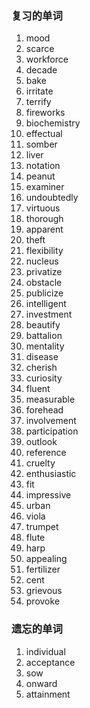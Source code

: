 ### 复习的单词

1. mood
2. scarce
3. workforce
4. decade
5. bake
6. irritate
7. terrify
8. fireworks
9. biochemistry
10. effectual
11. somber
12. liver
13. notation
14. peanut
15. examiner
16. undoubtedly
17. virtuous
18. thorough
19. apparent
20. theft
21. flexibility
22. nucleus
23. privatize
24. obstacle
25. publicize
26. intelligent
27. investment
28. beautify
29. battalion
30. mentality
31. disease
32. cherish
33. curiosity
34. fluent
35. measurable
36. forehead
37. involvement
38. participation
39. outlook
40. reference
41. cruelty
42. enthusiastic
43. fit
44. impressive
45. urban
46. viola
47. trumpet
48. flute
49. harp
50. appealing
51. fertilizer
52. cent
53. grievous
54. provoke





### 遗忘的单词

1. individual
2. acceptance
3. sow
4. onward
5. attainment